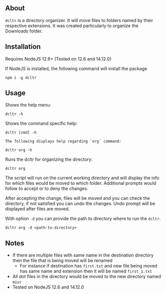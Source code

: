 ## About
`dcltr` is a directory organizer. It will move files to folders named by their respective extensions.
It was created particularly to organize the Downloads folder.

## Installation
Requires NodeJS 12.6+ (Tested on 12.6 and 14.12.0)

If NodeJS is installed, the following command will install the package
```
npm i -g dcltr
```

## Usage
Shows the help menu:
```
dcltr -h
```

Shows the command specific help:
```
dcltr [cmd] -h

The following displays help regarding `org` command:

dcltr org -h
```

Runs the dcltr for organizing the directory:
```
dcltr org
```
The script will run on the current working directory and will display the info for which files would be moved to which folder. Additional prompts would follow to accept or to deny the changes.

After accepting the change, files will be moved and you can check the directory, if not satisfied you can undo the changes. Undo prompt will be displayed after files are moved.

With option `-d` you can provide the path to directory where to run the `dcltr`. 
```
dcltr org -d <path-to-directory>
```

##  Notes
* If there are multiple files with same name in the destination directory then the file that is being moved will be renamed
    * For instance if destination has `first.txt` and new file being moved has same name and extension then it will be named `first_1.txt`
* All dot files in the directory would be moved to the new directory named `misc`
* Tested on NodeJS 12.6 and 14.12.0